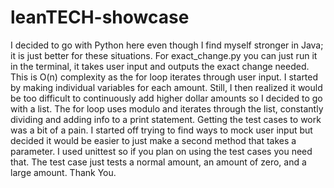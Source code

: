 # leanTECH-showcase
I decided to go with Python here even though I find myself stronger in Java; it is just better for these situations. For exact_change.py you can just run it in the terminal, it takes user input and outputs the exact change needed. This is O(n) complexity as the for loop iterates through user input. I started by making individual variables for each amount. Still, I then realized it would be too difficult to continuously add higher dollar amounts so I decided to go with a list. The for loop uses modulo and iterates through the list, constantly dividing and adding info to a print statement. Getting the test cases to work was a bit of a pain. I started off trying to find ways to mock user input but decided it would be easier to just make a second method that takes a parameter. I used unittest so if you plan on using the test cases you need that. The test case just tests a normal amount, an amount of zero, and a large amount. Thank You.
